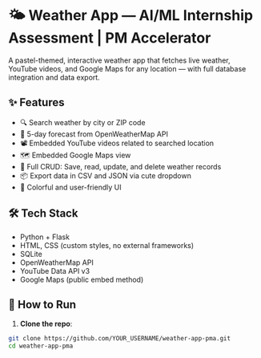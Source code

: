 # 🌤️ Weather App — AI/ML Internship Assessment | PM Accelerator

A pastel-themed, interactive weather app that fetches live weather, YouTube videos, and Google Maps for any location — with full database integration and data export.

## ✨ Features

- 🔍 Search weather by city or ZIP code
- 📅 5-day forecast from OpenWeatherMap API
- 📽️ Embedded YouTube videos related to searched location
- 🗺️ Embedded Google Maps view
- 🧠 Full CRUD: Save, read, update, and delete weather records
- 📦 Export data in CSV and JSON via cute dropdown
- 🌈 Colorful and user-friendly UI

## 🛠️ Tech Stack

- Python + Flask
- HTML, CSS (custom styles, no external frameworks)
- SQLite
- OpenWeatherMap API
- YouTube Data API v3
- Google Maps (public embed method)

## 🚀 How to Run

1. **Clone the repo**:
```bash
git clone https://github.com/YOUR_USERNAME/weather-app-pma.git
cd weather-app-pma
